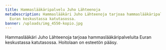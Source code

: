 ```yaml
---
title: Hammaslääkäripalvelu Juho Lähteenoja
metaDescription: Hammaslääkäri Juho Lähteenoja tarjoaa hammaslääkäripalveluita
  Euran keskustassa katutasossa.
banner: /uploads/img_4550-kopio.jpg
---
```


Hammaslääkäri Juho Lähteenoja tarjoaa hammaslääkäripalveluita Euran keskustassa katutasossa. Hoitolaan on esteetön pääsy.